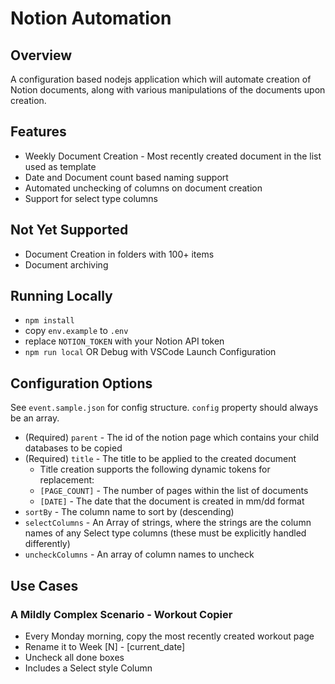 
# Notion Automation

## Overview
A configuration based nodejs application which will automate creation of Notion documents, along with various manipulations of the documents upon creation.

## Features
- Weekly Document Creation - Most recently created document in the list used as template
- Date and Document count based naming support
- Automated unchecking of columns on document creation
- Support for select type columns

## Not Yet Supported
- Document Creation in folders with 100+ items
- Document archiving

## Running Locally
- `npm install`
- copy `env.example` to `.env`
- replace `NOTION_TOKEN` with your Notion API token
- `npm run local` OR Debug with VSCode Launch Configuration

## Configuration Options
See `event.sample.json` for config structure.  `config` property should always be an array.

- (Required) `parent` - The id of the notion page which contains your child databases to be copied
- (Required) `title` - The title to be applied to the created document
  - Title creation supports the following dynamic tokens for replacement:
  - `[PAGE_COUNT]` - The number of pages within the list of documents
  - `[DATE]` - The date that the document is created in mm/dd format
- `sortBy` - The column name to sort by (descending)
- `selectColumns` - An Array of strings, where the strings are the column names of any Select type columns (these must be explicitly handled differently)
- `uncheckColumns` - An array of column names to uncheck

## Use Cases
### A Mildly Complex Scenario - Workout Copier
- Every Monday morning, copy the most recently created workout page
- Rename it to Week [N] - [current_date]
- Uncheck all done boxes
- Includes a Select style Column